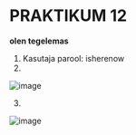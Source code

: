 # PRAKTIKUM 12
**olen tegelemas**

1) Kasutaja parool: isherenow
2)
![image](https://github.com/alexandravoit/ANDMETURVE-2024/assets/145194484/26a359d5-6d97-497b-94c8-cdcf56332f68)

3)  
![image](https://github.com/alexandravoit/ANDMETURVE-2024/assets/145194484/f880be48-83a0-4dae-8921-d927410abbc2)

